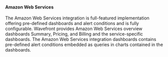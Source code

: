 #### Amazon Web Services

The Amazon Web Services integration is full-featured implementation offering pre-defined dashboards and alert conditions and is fully configurable.
Wavefront provides Amazon Web Services overview dashboards Summary, Pricing, and Billing and the service-specific dashboards.
The Amazon Web Services integration dashboards contains pre-defined alert conditions embedded as queries in charts contained in the dashboards.